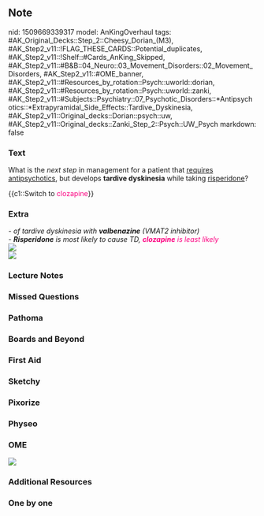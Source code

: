 ## Note
nid: 1509669339317
model: AnKingOverhaul
tags: #AK_Original_Decks::Step_2::Cheesy_Dorian_(M3), #AK_Step2_v11::!FLAG_THESE_CARDS::Potential_duplicates, #AK_Step2_v11::!Shelf::#Cards_AnKing_Skipped, #AK_Step2_v11::#B&B::04_Neuro::03_Movement_Disorders::02_Movement_Disorders, #AK_Step2_v11::#OME_banner, #AK_Step2_v11::#Resources_by_rotation::Psych::uworld::dorian, #AK_Step2_v11::#Resources_by_rotation::Psych::uworld::zanki, #AK_Step2_v11::#Subjects::Psychiatry::07_Psychotic_Disorders::*Antipsychotics::*Extrapyramidal_Side_Effects::Tardive_Dyskinesia, #AK_Step2_v11::Original_decks::Dorian::psych::uw, #AK_Step2_v11::Original_decks::Zanki_Step_2::Psych::UW_Psych
markdown: false

### Text
What is the <i>next step</i> in management for a patient that
<u>requires antipsychotics</u>, but develops <b>tardive
dyskinesia</b> while taking <u>risperidone</u>?
<div>
  {{c1::Switch to <font color="#FC0280">clozapine</font>}}
</div>

### Extra
<div>
  <i>- of tardive dyskinesia with <b>valbenazine</b> (VMAT2
  inhibitor)</i>
</div>
<div>
  <i>- <b>Risperidone</b> is most likely to cause TD, <font color=
  "#FC0280"><b>clozapine</b> is least likely</font></i>
</div>
<div><img src=
"paste-13de0c5a984d9f99a141739752a0fababbb8d1a3.jpg"></div><img src="TD%20(1).png">

### Lecture Notes


### Missed Questions


### Pathoma


### Boards and Beyond


### First Aid


### Sketchy


### Pixorize


### Physeo


### OME
<div class="ome-widget">
  <a href="https://onlinemeded.org?ref=anki"><img src=
  "_OME_AnkiFlashcards_General_7.png"></a>
</div>

### Additional Resources


### One by one

